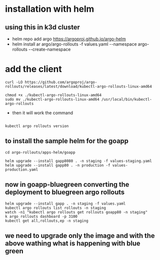 # installation with helm

## using this in k3d cluster

- helm repo add argo https://argoproj.github.io/argo-helm
- helm install ar argo/argo-rollouts -f values.yaml --namespace argo-rollouts --create-namespace

# add the client

```
curl -LO https://github.com/argoproj/argo-rollouts/releases/latest/download/kubectl-argo-rollouts-linux-amd64

chmod +x ./kubectl-argo-rollouts-linux-amd64
sudo mv ./kubectl-argo-rollouts-linux-amd64 /usr/local/bin/kubectl-argo-rollouts

```

- then it will work the command

```

kubectl argo rollouts version
```

## to install the sample helm for the goapp

```
cd argo-rollouts/apps-helm/goapp

helm upgrade --install gapp8080 . -n staging -f values-staging.yaml
helm upgrade --install gapp80 . -n production -f values-production.yaml
```

## now in goapp-bluegreen converting the deployment to bluegreen argo rollouts

```
helm upgrade --install gapp . -n staging -f values.yaml
kubectl argo rollouts list rollouts -n staging
watch -n1 "kubectl argo rollouts get rollouts goapp80 -n staging"
k argo rollouts dashboard -p 3100
kubectl get all,rollouts,ep -n staging
```

## we need to upgrade only the image and with the above wathing what is happening with blue green
